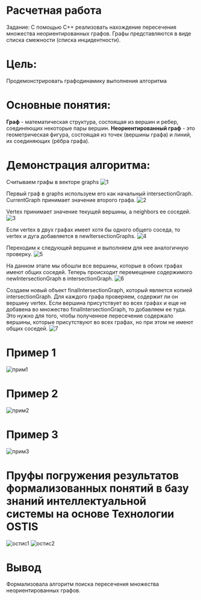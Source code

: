 # Расчетная работа

Задание:
С помощью С++ реализовать нахождение пересечения множества неориентированных графов. Графы представляются в виде списка смежности (списка инцидентности).

# Цель:

Продемонстрировать графодинамику выполнения алгоритма

# Основные понятия:

__Граф__ - математическая структура, состоящая из вершин и ребер, соединяющих некоторые пары вершин.
__Неориентированный граф__ - это геометрическая фигура, состоящая из точек (вершины графа) и линий, их соединяющих (рёбра графа).

# Демонстрация алгоритма: 
Считываем графы в векторе graphs
![1](https://github.com/iis-32170x/RPIIS/assets/146451109/19cfde8a-cfdd-40f6-85d7-615d65441343)

Первый граф в graphs используем его как начальный intersectionGraph. CurrentGraph принимает значение второго графа.
![2](https://github.com/iis-32170x/RPIIS/assets/146451109/82733ed9-bb5f-47cd-a9c7-05683d3b5472)

Vertex принимает значение текущей вершины, а neighbors ее соседей.
![3](https://github.com/iis-32170x/RPIIS/assets/146451109/fc71c849-671e-40c7-bdfe-367cc403ec1c)


Если vertex в двух графах имеет хотя бы одного общего соседа, то vertex и дуга добавляется в newItersectionGraphs.
![4](https://github.com/iis-32170x/RPIIS/assets/146451109/4d7cc07b-4f2f-4e06-87eb-b5b61b8fb489)


Переходим к следующей вершине и выполняем для нее аналогичную проверку.
![5](https://github.com/iis-32170x/RPIIS/assets/146451109/092657a6-65f1-4e15-8dc4-c87eef1366e7)


На данном этапе мы обошли все вершины, которые в обоих графах имеют общих соседей. Теперь происходит перемещение содержимого newIntersectionGraph в intersectionGraph.
![6](https://github.com/iis-32170x/RPIIS/assets/146451109/dcae8d6a-7803-4264-85b9-100f061da8be)


Создаем новый объект finalIntersectionGraph, который является копией intersectionGraph. Для каждого графа проверяем, содержит ли он вершину vertex. Если вершина присутствует во всех графах и еще не добавена во множество finalIntersectionGraph, то добавляем ее туда. Это нужно для того, чтобы полученное пересечение содержало вершины, которые присутствуют во всех графах, но при этом не имеют общих соседей.
![7](https://github.com/iis-32170x/RPIIS/assets/146451109/ee0e84a0-ed5f-41a5-a82c-d0727455bc4e)


# Пример 1
![прим1](https://github.com/iis-32170x/RPIIS/assets/146451109/8fcb0ba6-b5c4-4501-8870-e8537d68e3b9)


# Пример 2

![прим2](https://github.com/iis-32170x/RPIIS/assets/146451109/55f1c1d1-176d-42e2-88df-77e4b327e656)

# Пример 3
![прим3](https://github.com/iis-32170x/RPIIS/assets/146451109/ee9c269e-cb55-444e-a2a9-ae1e67549902)

# Пруфы погружения результатов формализованных понятий в базу знаний интеллектуальной системы на основе Технологии OSTIS
![остис1](https://github.com/iis-32170x/RPIIS/assets/146451109/270d26ec-55d1-436e-8fb9-69de865fa4e7)
![остис2](https://github.com/iis-32170x/RPIIS/assets/146451109/49a0f8a6-75fb-47ab-bf30-66883213cf61)



# Вывод

Формализовала алгоритм поиска пересечения множества неориентированных графов.
